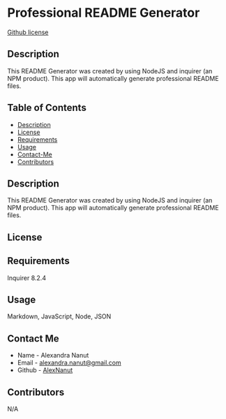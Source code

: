 # Professional README Generator
  [Github license](https://img.shields.io/badge/license--blue.svg)

  ## Description
  
  This README Generator was created by using NodeJS and inquirer (an NPM product). This app will automatically generate professional README files.
  
  ## Table of Contents
  
  
  - [Description](#description)
  - [License](#license)
  - [Requirements](#require)
  - [Usage](#usage)
  - [Contact-Me](#contact-me)
  - [Contributors](#contributors)
  
  
  ## Description
  
  This README Generator was created by using NodeJS and inquirer (an NPM product). This app will automatically generate professional README files.

  ## License 

  

  ## Requirements
  
  Inquirer 8.2.4
  
  ## Usage
  
  Markdown, JavaScript, Node, JSON
  
  ## Contact Me
  - Name - Alexandra Nanut
  - Email - alexandra.nanut@gmail.com
  - Github - [AlexNanut](https://github.com/AlexNanut/)

  ## Contributors 
  
 N/A
  

